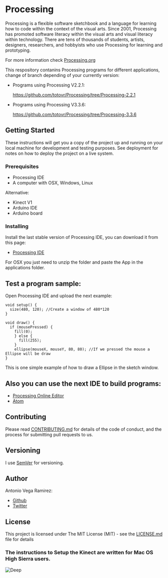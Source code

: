 # Processing

Processing is a flexible software sketchbook and a language for learning how to code within the context of the visual arts. Since 2001, Processing has promoted software literacy within the visual arts and visual literacy within technology. There are tens of thousands of students, artists, designers, researchers, and hobbyists who use Processing for learning and prototyping.

For more information check [Processing.org](https://processing.org/reference/)

This respository contanins Processing programs for different applications, change of branch depending of your currently version:

* Programs using Processing V2.2.1:

    https://github.com/totovr/Processing/tree/Processing-2.2.1

* Programs using Processing V3.3.6:

    https://github.com/totovr/Processing/tree/Processing-3.3.6

## Getting Started

These instructions will get you a copy of the project up and running on your local machine for development and testing purposes. See deployment for notes on how to deploy the project on a live system.

### Prerequisites

* Processing IDE
* A computer with OSX, Windows, Linux

Alternative:

* Kinect V1
* Arduino IDE
* Arduino board

### Installing

Install the last stable version of Processing IDE, you can download it from this page:

* [Processing IDE](https://processing.org/download/)

For OSX you just need to unzip the folder and paste the App in the applications folder.

## Test a program sample:

Open Processing IDE and upload the next example:
```
void setup() {
  size(480, 120); //Create a window of 480*120
}

void draw() {
  if (mousePressed) {
    fill(0);
    } else {
      fill(255);
    }
    ellipse(mouseX, mouseY, 80, 80); //If we pressed the mouse a Ellipse will be draw
}
```
This is one simple example of how to draw a Ellipse in the sketch window.

## Also you can use the next IDE to build programs:

* [Processing Online Editor](http://js.do/blog/processing/editor/)
* [Atom](https://atom.io/)

## Contributing

Please read [CONTRIBUTING.md](https://github.com/totovr/Processing/blob/master/CONTRIBUTING.md) for details of the code of conduct, and the process for submitting pull requests to us.

## Versioning

I use [SemVer](http://semver.org/) for versioning.

## Author

Antonio Vega Ramirez:

* [Github](https://github.com/totovr)
* [Twitter](https://twitter.com/SpainDice)

## License

This project is licensed under The MIT License (MIT) - see the [LICENSE.md](https://github.com/totovr/Processing/blob/master/LICENSE.md) file for details

### The instructions to Setup the Kinect are written for Mac OS High Sierra users.

![Deep](https://github.com/totovr/Processing/blob/master/Images/deep.png)
